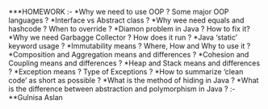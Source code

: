***HOMEWORK
:-
*Why we need to use OOP ? Some major OOP languages ?
*Interface vs Abstract class ?
*Why wee need equals and hashcode ? When to override ?
*Diamon problem in Java ? How to fix it?
*Why we need Garbagge Collector ? How does it run ?
*Java ‘static’ keyword usage ?
*Immutability means ? Where, How and Why to use it ?
*Composition and Aggregation means and differences ?
*Cohesion and Coupling means and differences ?
*Heap and Stack means and differences ?
*Exception means ? Type of Exceptions ?
*How to summarize ‘clean code’ as short as possible ?
*What is the method of hiding in Java ?
*What is the difference between abstraction and polymorphism in Java ?
:-
**Gulnisa Aslan
